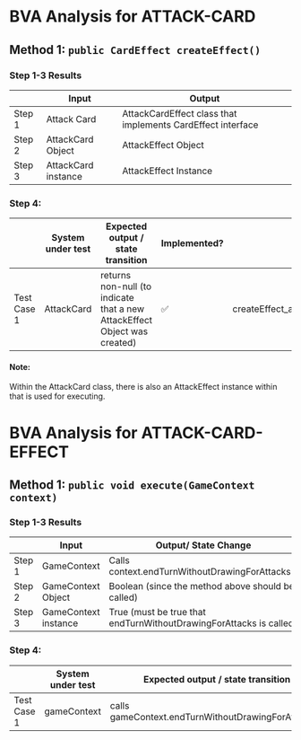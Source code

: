 # BVA Analysis for ATTACK-CARD

## Method 1: `public CardEffect createEffect()`

### Step 1-3 Results

|        | Input               | Output                                                      |
|--------|---------------------|-------------------------------------------------------------|
| Step 1 | Attack Card         | AttackCardEffect class that implements CardEffect interface |
| Step 2 | AttackCard Object   | AttackEffect Object                                         |
| Step 3 | AttackCard instance | AttackEffect Instance                                       |

### Step 4:

|             | System under test | Expected output / state transition                                        | Implemented?       | Test name                                    |
|-------------|-------------------|---------------------------------------------------------------------------|--------------------|----------------------------------------------|
| Test Case 1 | AttackCard        | returns non-null (to indicate that a new AttackEffect Object was created) | :white_check_mark: | createEffect_attackCard_returnsNonNullEffect |

#### **Note**:
Within the AttackCard class, there is also an AttackEffect instance within that is used for executing.


# BVA Analysis for ATTACK-CARD-EFFECT
## Method 1: `public void execute(GameContext context)`

### Step 1-3 Results

|        | Input                | Output/ State Change                                               |
|--------|----------------------|--------------------------------------------------------------------|
| Step 1 | GameContext          | Calls context.endTurnWithoutDrawingForAttacks()                    |
| Step 2 | GameContext Object   | Boolean (since the method above should be called)                  |
| Step 3 | GameContext instance | True (must be true that endTurnWithoutDrawingForAttacks is called) |

### Step 4:

|             | System under test | Expected output / state transition                   | Implemented?       | Test name                                                     |
|-------------|-------------------|------------------------------------------------------|--------------------|---------------------------------------------------------------|
| Test Case 1 | gameContext       | calls gameContext.endTurnWithoutDrawingForAttacks()  | :white_check_mark: | execute_attackCardEffect_callsEndTurnWithoutDrawingForAttacks |